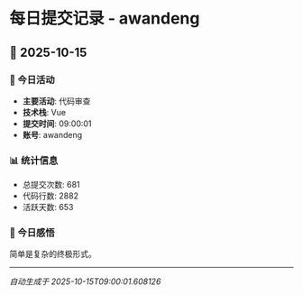 # 每日提交记录 - awandeng

## 📅 2025-10-15

### 🎯 今日活动
- **主要活动**: 代码审查
- **技术栈**: Vue
- **提交时间**: 09:00:01
- **账号**: awandeng

### 📊 统计信息
- 总提交次数: 681
- 代码行数: 2882
- 活跃天数: 653

### 💭 今日感悟
简单是复杂的终极形式。

---
*自动生成于 2025-10-15T09:00:01.608126*
